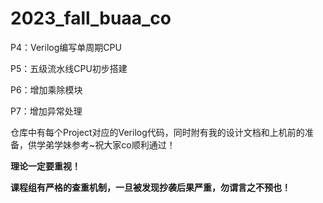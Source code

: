 # 2023_fall_buaa_co
P4：Verilog编写单周期CPU

P5：五级流水线CPU初步搭建

P6：增加乘除模块

P7：增加异常处理

仓库中有每个Project对应的Verilog代码，同时附有我的设计文档和上机前的准备，供学弟学妹参考~祝大家co顺利通过！

**理论一定要重视！**

**课程组有严格的查重机制，一旦被发现抄袭后果严重，勿谓言之不预也！**
